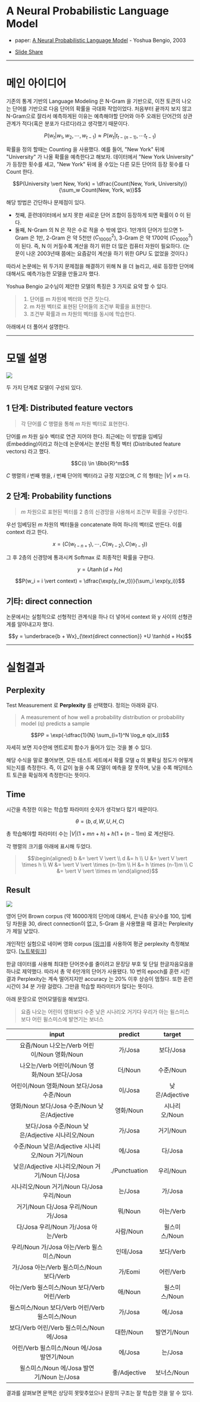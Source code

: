 # A Neural Probabilistic Language Model

* paper: [A Neural Probabilistic Language Model](http://www.jmlr.org/papers/volume3/bengio03a/bengio03a.pdf) - Yoshua Bengio, 2003

* [Slide Share](http://bit.ly/2OkYFkY)

---

# 메인 아이디어

기존의 통계 기반의 Language Modeling 은 N-Gram 을 기반으로, 이전 토큰의 나오는 단어를 기반으로 다음 단어의 확률을 극대화 작업이었다. 처음부터 끝까지 보지 않고 N-Gram으로 잘라서 예측하게된 이유는 예측해야할 단어와 아주 오래된 단어간의 상관관계가 적다(혹은 분포가 다르다)라고 생각했기 때문이다.

$$P(w_t \vert w_1, w_2, \cdots, w_{t-1}) \approx P(w_t \vert t_{t-(n-1)}, \cdots t_{t-1})$$

확률을 정의 할때는 Counting 을 사용했다. 예를 들어, "New York" 뒤에 "University" 가 나올  확률을 예측한다고 해보자. 데이터에서 "New York University" 가 등장한 횟수를 세고, "New York" 뒤에 올 수있는 다른 모든 단어의 등장 횟수를 다 Count 한다.

$$P(University \vert New, York) = \dfrac{Count(New, York, University)}{\sum_w Count(New, York, w)}$$ 

해당 방법은 간단하나 문제점이 있다.

* 첫째, 훈련데이터에서 보지 못한 새로운 단어 조합이 등장하게 되면 확률이 0 이 된다. 
* 둘째, N-Gram 의 N 은 작은 수로 적을 수 밖에 없다. 1만개의 단어가 있으면 1-Gram 은 1만, 2-Gram 은 약 5천만 ($C_{10000}^{2}$), 3-Gram 은 약 1700억 ($C_{10000}^{3}$) 이 된다. 즉, N 이 커질수록 계산을 하기 위한 더 많은 컴퓨터 자원이 필요하다. (논문이 나온 2003년때 쯤에는 요즘같이 계산을 하기 위한 GPU 도 없었을 것이다.)

따라서 논문에는 위 두가지 문제점을 해결하기 위해 N 을 더 늘리고, 새로 등장한 단어에 대해서도 예측가능한 모델을 만들고자 했다.

Yoshua Bengio 교수님이 제안한 모델의 특징은 3 가지로 요약 할 수 있다.

> 1. 단어를 m 차원에 벡터와 연관 짓는다.
> 2. m 차원 벡터로 표현된 단어들의 조건부 확률을 표현한다.
> 3. 조건부 확률과 m 차원의 벡터를 동시에 학습한다.

아래에서 더 풀어서 설명한다.

---

# 모델 설명

<img src="https://dl.dropbox.com/s/8thdipjnc7bl95f/0826_nnlm.png">

두 가지 단계로 모델이 구성되 있다.

## 1 단계: Distributed feature vectors

> 각 단어를 $C$ 행렬을 통해 $m$ 차원 벡터로 표현한다. 

단어를 $m$ 차원 실수 벡터로 연관 지어야 한다. 최근에는 이 방법을 임베딩 (Embedding)이라고 하는데 논문에서는 분산된 특징 벡터 (Distributed feature vectors) 라고 했다.  

$$C(i) \in \Bbb{R}^m$$

$C$ 행렬의 $i$ 번째 행을, $i$ 번째 단어의 벡터라고 규정 지었으며, $C$ 의 형태는 $\vert V \vert \times m$ 다.

## 2 단계: Probability functions

> $m$ 차원으로 표현된 벡터를 2 층의 신경망을 사용해서 조건부 확률을 구성한다.

우선 임베딩된 $m$ 차원의 벡터들을 concatenate 하여 하나의 벡터로 만든다. 이를 context 라고 한다. 

$$x = \big( C(w_{t-n+1}), \cdots, C(w_{t-2}), C(w_{t-1}) \big)$$

그 후 2층의 신경망에 통과시켜 Softmax 로 최종적인 확률을 구한다.

$$y = U \tanh(d + Hx)$$

$$P(w_i = i \vert context) = \dfrac{\exp(y_{w_t})}{\sum_i \exp(y_i)}$$

## 기타: direct connection

논문에서는 실험적으로 선형적인 관계식을 하나 더 넣어서 context 와 y 사이의 선형관계를 알아내고자 했다.

$$y = \underbrace{b + Wx}_{\text{direct connection}} +U \tanh(d + Hx)$$

---

# 실험결과

## Perplexity

Test Measurement 로 **Perplexity** 를 선택했다. 정의는 아래와 같다.

> A measurement of how well a probability distribution or probability model (q) predicts a sample

$$PP = \exp(-\dfrac{1}{N} \sum_{i=1}^N \log_e q(x_i))$$

자세히 보면 지수안에 엔트로피 함수가 들어가 있는 것을 볼 수 있다. 

해당 수식을 말로 풀어보면, 모든 테스트 세트에서 확률 모델 $q$ 의 불확실 정도가 어떻게 되는지를 측정한다. 즉, 이 값이 높을 수록 모델이 예측을 잘 못하며, 낮을 수록 해당테스트 토큰을 확실하게 측정한다는 뜻이다.

## Time

시간을 측정한 이유는 학습할 파라미터 숫자가 생각보다 많기 때문이다.

$$\theta = (b, d, W, U, H, C)$$

총 학습해야할 파라미터 수는 $\vert V \vert(1+mn+h)+h(1+(n-1)m)$ 로 계산된다.

각 행렬의 크기를 아래에 표시해 두었다.

> $$\begin{aligned} b &= \vert V \vert \\
d &= h \\
U &= \vert V \vert \times h \\
W &= \vert V \vert \times (n-1)m \\
H &= h \times (n-1)m \\
C &= \vert V \vert \times m
\end{aligned}$$

## Result

<img src="https://dl.dropbox.com/s/c975f2j26kzj715/0826_nnlmresult.png">

영어 단어 Brown corpus (약 16000개의 단어)에 대해서, 은닉층 유닛수를 100, 임베딩 차원을 30, direct connection이 없고, 5-Gram 을 사용했을 때 결과는 Perplexity 가 제일 낮았다.

개인적인 실험으로 네이버 영화 corpus [[링크](https://github.com/e9t/nsmc)]를 사용하여 평균 perplexity 측정해보았다. [[노트북링크](https://nbviewer.jupyter.org/github/simonjisu/deepnlp_study/blob/master/notebook/01_NNLM.ipynb)]

한글 데이터를 사용해 최대한 단어갯수를 줄이려고 문장당 부호 및 단일 한글자음모음을 하나로 제약했다. 따라서 총 약 6만개의 단어가 사용됐다. 10 번의 epoch를 훈련 시킨 결과 Perplexity는 계속 떨어지지만 accuracy 는 20% 이후 상승이 멈췄다. 또한 훈련시간이 34 분 가량 걸렸다. 그만큼 학습할 파라미터가 많다는 뜻이다.

아래 문장으로 언어모델링을 해보았다.

> 요즘 나오는 어린이 영화보다 수준 낮은 시나리오 거기다 우리가 아는 윌스미스 보다 어린 윌스미스에 발연기는 보너스

| input | predict | target |
|:-:|:-:|:-:|
| 요즘/Noun 나오는/Verb 어린이/Noun 영화/Noun | 가/Josa |  보다/Josa |
| 나오는/Verb 어린이/Noun 영화/Noun 보다/Josa | 더/Noun |  수준/Noun |
| 어린이/Noun 영화/Noun 보다/Josa 수준/Noun | 이/Josa |  낮은/Adjective |
| 영화/Noun 보다/Josa 수준/Noun 낮은/Adjective | 영화/Noun |  시나리오/Noun |
| 보다/Josa 수준/Noun 낮은/Adjective 시나리오/Noun | 가/Josa |  거기/Noun |
| 수준/Noun 낮은/Adjective 시나리오/Noun 거기/Noun | 에/Josa |  다/Josa |
| 낮은/Adjective 시나리오/Noun 거기/Noun 다/Josa | ./Punctuation |  우리/Noun |
| 시나리오/Noun 거기/Noun 다/Josa 우리/Noun | 는/Josa |  가/Josa |
| 거기/Noun 다/Josa 우리/Noun 가/Josa | 뭐/Noun |  아는/Verb |
| 다/Josa 우리/Noun 가/Josa 아는/Verb | 사람/Noun |  윌스미스/Noun |
| 우리/Noun 가/Josa 아는/Verb 윌스미스/Noun | 인데/Josa |  보다/Verb |
| 가/Josa 아는/Verb 윌스미스/Noun 보다/Verb | 가/Eomi |  어린/Verb |
| 아는/Verb 윌스미스/Noun 보다/Verb 어린/Verb | 애/Noun |  윌스미스/Noun |
| 윌스미스/Noun 보다/Verb 어린/Verb 윌스미스/Noun | 가/Josa |  에/Josa |
| 보다/Verb 어린/Verb 윌스미스/Noun 에/Josa | 대한/Noun |  발연기/Noun |
| 어린/Verb 윌스미스/Noun 에/Josa 발연기/Noun | 에/Josa |  는/Josa |
| 윌스미스/Noun 에/Josa 발연기/Noun 는/Josa | 좋/Adjective |  보너스/Noun |

결과를 살펴보면 문맥은 상당히 못맞추었으나 문장의 구조는 잘 학습한 것을 알 수 있다.